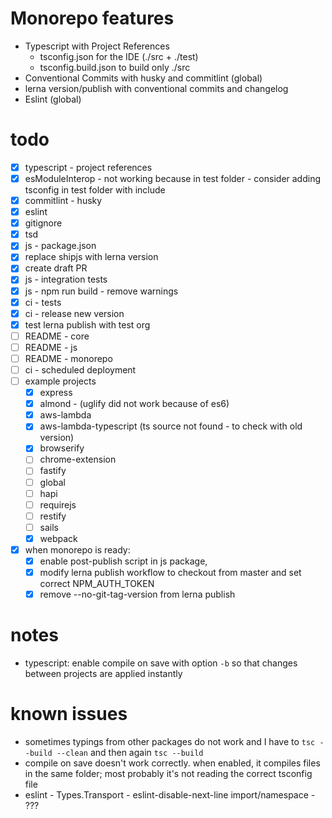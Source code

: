 # Monorepo features
- Typescript with Project References
    - tsconfig.json for the IDE (./src + ./test)
    - tsconfig.build.json to build only ./src
- Conventional Commits with husky and commitlint (global)
- lerna version/publish with conventional commits and changelog
- Eslint (global)

# todo

- [x] typescript - project references
- [x] esModuleInterop - not working because in test folder - consider adding tsconfig in test folder with include
- [x] commitlint - husky
- [x] eslint
- [x] gitignore
- [x] tsd
- [x] js - package.json
- [x] replace shipjs with lerna version
- [x] create draft PR
- [x] js - integration tests
- [x] js - npm run build - remove warnings
- [x] ci - tests
- [x] ci - release new version
- [x] test lerna publish with test org
- [ ] README - core
- [ ] README - js
- [ ] README - monorepo
- [ ] ci - scheduled deployment
- [ ] example projects
  - [x] express
  - [x] almond - (uglify did not work because of es6)
  - [x] aws-lambda
  - [x] aws-lambda-typescript (ts source not found - to check with old version)
  - [x] browserify
  - [ ] chrome-extension
  - [ ] fastify
  - [ ] global
  - [ ] hapi
  - [ ] requirejs
  - [ ] restify
  - [ ] sails
  - [x] webpack
- [x] when monorepo is ready: 
  - [x] enable post-publish script in js package,
  - [x] modify lerna publish workflow to checkout from master and set correct NPM_AUTH_TOKEN
  - [x] remove --no-git-tag-version from lerna publish

# notes

- typescript: enable compile on save with option `-b` so that changes between projects are applied instantly

# known issues
- sometimes typings from other packages do not work and I have to `tsc --build --clean` and then again `tsc --build`
- compile on save doesn't work correctly. when enabled, it compiles files in the same folder; most probably it's not reading the correct tsconfig file
- eslint - Types.Transport - eslint-disable-next-line import/namespace - ???

